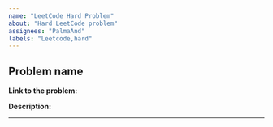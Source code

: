 ```yaml
---
name: "LeetCode Hard Problem"
about: "Hard LeetCode problem"
assignees: "PalmaAnd"
labels: "Leetcode,hard"
---
```


## Problem name

**Link to the problem:** 

**Description:**

---
